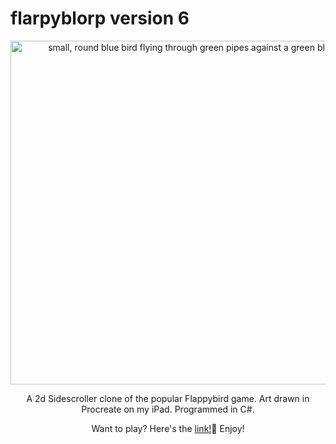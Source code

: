 # flarpyblorp version 6
<div id="header" align="center">

<img src="https://i.imgur.com/HkkFsky.png" alt="small, round blue bird flying through green pipes against a green blue and white cityscape" height="550px" width="700px">

A 2d Sidescroller clone of the popular Flappybird game. Art drawn in Procreate on my iPad. Programmed in C#. 

Want to play? Here's the <a href="https://jinxcodex00.itch.io/flarpy-blorp">link!</a>🐤 Enjoy!
</div>
